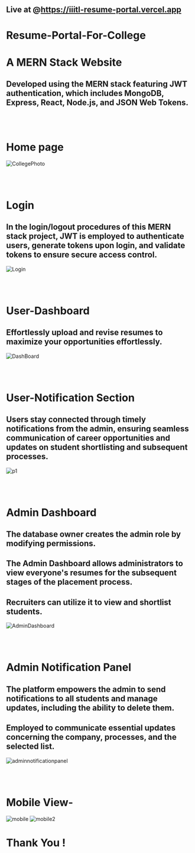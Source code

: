 ## Live at @https://iiitl-resume-portal.vercel.app


#   Resume-Portal-For-College


# A MERN Stack Website
## Developed using the MERN stack featuring JWT authentication, which includes MongoDB, Express, React, Node.js, and JSON Web Tokens.

</br>
</br>


# Home page
![CollegePhoto](https://github.com/ANMOLYADAV1402/ResumePortalForCampus/assets/81957738/f17416ce-c9d8-4855-bcac-da39f65063ed)


</br>
</br>

# Login
## In the login/logout procedures of this MERN stack project, JWT is employed to authenticate users, generate tokens upon login, and validate tokens to ensure secure access control.
![Login](https://github.com/ANMOLYADAV1402/ResumePortalForCampus/assets/81957738/23398a5d-6d75-4eaf-9007-d53135127fe3)


</br>
</br>

# User-Dashboard 
## Effortlessly upload and revise resumes to maximize your opportunities effortlessly.

![DashBoard](https://github.com/ANMOLYADAV1402/ResumePortalForCampus/assets/81957738/7086bbda-16f4-43f1-963b-9b1b04054b92)


</br>
</br>


# User-Notification Section
## Users stay connected through timely notifications from the admin, ensuring seamless communication of career opportunities and updates on student shortlisting and subsequent processes.
![p1](https://github.com/ANMOLYADAV1402/ResumePortalForCampus/assets/81957738/61a5c3e4-fb86-4dfb-8dcf-7efd37e6d936)

</br>
</br>

# Admin Dashboard
## The database owner creates the admin role by modifying permissions.
## The Admin Dashboard allows administrators to view everyone's resumes for the subsequent stages of the placement process.
## Recruiters can utilize it to view and shortlist students.
![AdminDashboard](https://github.com/ANMOLYADAV1402/ResumePortalForCampus/assets/81957738/a6a72072-4706-4569-8f0b-c33da172914d)

</br>
</br>

# Admin Notification Panel
## The platform empowers the admin to send notifications to all students and manage updates, including the ability to delete them.
## Employed to communicate essential updates concerning the company, processes, and the selected list.
![adminnotificationpanel](https://github.com/ANMOLYADAV1402/ResumePortalForCampus/assets/81957738/783d7d97-f2e9-4212-8f54-14114703a9e1)

</br>
</br>

# Mobile View-
![mobile](https://github.com/ANMOLYADAV1402/ResumePortalForCampus/assets/81957738/7dfec581-1661-49f0-8e5f-05254e81e127)
![mobile2](https://github.com/ANMOLYADAV1402/ResumePortalForCampus/assets/81957738/f7077825-012a-480d-85ef-f317c3b34ca9)



# Thank You !

